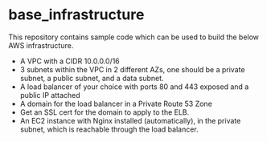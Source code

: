 # base_infrastructure
This repository contains sample code which can be used to build the below AWS infrastructure.

- A VPC with a CIDR 10.0.0.0/16
- 3 subnets within the VPC in 2 different AZs, one should be a private subnet, a public subnet, and a data subnet.
- A load balancer of your choice with ports 80 and 443 exposed and a public IP attached
- A domain for the load balancer in a Private Route 53 Zone
- Get an SSL cert for the domain to apply to the ELB.
- An EC2 instance with Nginx installed (automatically), in the private subnet, which is reachable through the load balancer.
